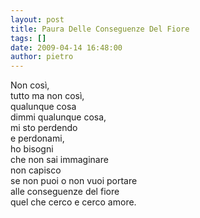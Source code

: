 ```yaml
---
layout: post
title: Paura Delle Conseguenze Del Fiore
tags: []
date: 2009-04-14 16:48:00
author: pietro
---
```

Non così,<br/>tutto ma non così,<br/>qualunque cosa<br/>dimmi qualunque cosa,<br/>mi sto perdendo<br/>e perdonami,<br/>ho bisogni<br/>che non sai immaginare<br/>non capisco<br/>se non puoi o non vuoi portare<br/>alle conseguenze del fiore<br/>quel che cerco e cerco amore.
